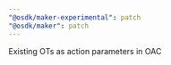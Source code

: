 ```yaml
---
"@osdk/maker-experimental": patch
"@osdk/maker": patch
---
```


Existing OTs as action parameters in OAC

